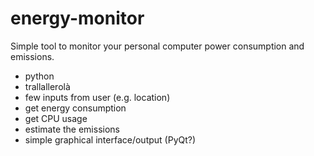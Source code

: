 # energy-monitor
Simple tool to monitor your personal computer power consumption and emissions.

- python
- trallallerolà
- few inputs from user (e.g. location)
- get energy consumption
- get CPU usage
- estimate the emissions
- simple graphical interface/output (PyQt?)
